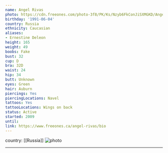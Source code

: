 ```yaml
---
name: Angel Rivas
photo: https://cdn.freeones.com/photo-3f8/PK/Ks/Nzyb6FkConJiSXMGKD/Angel-Rivas-avatar-001_teaser.jpg?c=1577287880
birthday: '1991-06-04'
country: Russia
ethnicity: Caucasian
aliases:
- Ernestine Deleon
height: 165
weight: 49
boobs: Fake
bust: 32
cup: D
bra: 32D
waist: 24
hip: 34
butt: Unknown
eyes: Green
hair: Auburn
piercings: Yes
piercingLocations: Navel
tattoos: Yes
tattooLocations: Wings on back
status: Active
started: 2009
until:
link: https://www.freeones.ca/angel-rivas/bio
---
```

country: [[Russia]]
![photo](https://cdn.freeones.com/photo-3f8/PK/Ks/Nzyb6FkConJiSXMGKD/Angel-Rivas-avatar-001_teaser.jpg?c=1577287880)
***


